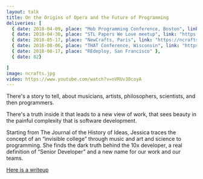 ```yaml
---
layout: talk
title: On the Origins of Opera and the Future of Programming
deliveries: [
  { date: 2018-04-09, place: "Mob Programming Conference, Boston", link: "https://agilegamesnewengland.com/index.php/mob-programming-conference/mob-programming-speakers/179-shared-mental-models" },
  { date: 2018-04-30, place: "STL Papers We Love meetup", link: "https://www.meetup.com/Papers-We-Love-in-saint-louis/events/249746024/" },
  { date: 2018-05-17, place: "NewCrafts, Paris", link: "https://ncrafts.io"},
  { date: 2018-08-06, place: "THAT Conference, Wisconsin", link: "https://www.youtube.com/watch?v=Lp-Xqj8wSMg" },
  { date: 2018-08-17, place: "REdeploy, San Francisco" }, 
  { date: 82}

]
image: ncrafts.jpg
video: https://www.youtube.com/watch?v=nVRUv30coyA
---
```


There's a story to tell, about musicians, artists, philosophers, scientists, and then programmers.

There's a truth inside it that leads to a new view of work, that sees beauty in the painful complexity that is software development.

Starting from The Journal of the History of Ideas, Jessica traces the concept of an “invisible college” through music and art and science to programming. She finds the dark truth behind the 10x developer, a real definition of “Senior Developer” and a new name for our work and our teams.

[Here is a writeup](https://the-composition.com/the-origins-of-opera-and-the-future-of-programming-bcdaf8fbe960)
